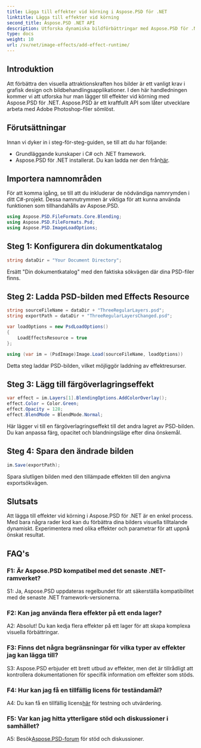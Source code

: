 ```yaml
---
title: Lägga till effekter vid körning i Aspose.PSD för .NET
linktitle: Lägga till effekter vid körning
second_title: Aspose.PSD .NET API
description: Utforska dynamiska bildförbättringar med Aspose.PSD för .NET. Lägg till effekter vid körning med lätthet.
type: docs
weight: 10
url: /sv/net/image-effects/add-effect-runtime/
---
```

## Introduktion

Att förbättra den visuella attraktionskraften hos bilder är ett vanligt krav i grafisk design och bildbehandlingsapplikationer. I den här handledningen kommer vi att utforska hur man lägger till effekter vid körning med Aspose.PSD för .NET. Aspose.PSD är ett kraftfullt API som låter utvecklare arbeta med Adobe Photoshop-filer sömlöst. 

## Förutsättningar

Innan vi dyker in i steg-för-steg-guiden, se till att du har följande:

- Grundläggande kunskaper i C# och .NET framework.
-  Aspose.PSD för .NET installerat. Du kan ladda ner den från[här](https://releases.aspose.com/psd/net/).

## Importera namnområden

För att komma igång, se till att du inkluderar de nödvändiga namnrymden i ditt C#-projekt. Dessa namnutrymmen är viktiga för att kunna använda funktionen som tillhandahålls av Aspose.PSD.

```csharp
using Aspose.PSD.FileFormats.Core.Blending;
using Aspose.PSD.FileFormats.Psd;
using Aspose.PSD.ImageLoadOptions;
```

## Steg 1: Konfigurera din dokumentkatalog

```csharp
string dataDir = "Your Document Directory";
```

Ersätt "Din dokumentkatalog" med den faktiska sökvägen där dina PSD-filer finns.

## Steg 2: Ladda PSD-bilden med Effects Resource

```csharp
string sourceFileName = dataDir + "ThreeRegularLayers.psd";
string exportPath = dataDir + "ThreeRegularLayersChanged.psd";

var loadOptions = new PsdLoadOptions()
{
    LoadEffectsResource = true
};

using (var im = (PsdImage)Image.Load(sourceFileName, loadOptions))
```

Detta steg laddar PSD-bilden, vilket möjliggör laddning av effektresurser.

## Steg 3: Lägg till färgöverlagringseffekt

```csharp
var effect = im.Layers[1].BlendingOptions.AddColorOverlay();
effect.Color = Color.Green;
effect.Opacity = 128;
effect.BlendMode = BlendMode.Normal;
```

Här lägger vi till en färgöverlagringseffekt till det andra lagret av PSD-bilden. Du kan anpassa färg, opacitet och blandningsläge efter dina önskemål.

## Steg 4: Spara den ändrade bilden

```csharp
im.Save(exportPath);
```

Spara slutligen bilden med den tillämpade effekten till den angivna exportsökvägen.

## Slutsats

Att lägga till effekter vid körning i Aspose.PSD för .NET är en enkel process. Med bara några rader kod kan du förbättra dina bilders visuella tilltalande dynamiskt. Experimentera med olika effekter och parametrar för att uppnå önskat resultat.

## FAQ's

### F1: Är Aspose.PSD kompatibel med det senaste .NET-ramverket?

S1: Ja, Aspose.PSD uppdateras regelbundet för att säkerställa kompatibilitet med de senaste .NET framework-versionerna.

### F2: Kan jag använda flera effekter på ett enda lager?

A2: Absolut! Du kan kedja flera effekter på ett lager för att skapa komplexa visuella förbättringar.

### F3: Finns det några begränsningar för vilka typer av effekter jag kan lägga till?

S3: Aspose.PSD erbjuder ett brett utbud av effekter, men det är tillrådligt att kontrollera dokumentationen för specifik information om effekter som stöds.

### F4: Hur kan jag få en tillfällig licens för teständamål?

 A4: Du kan få en tillfällig licens[här](https://purchase.aspose.com/temporary-license/) för testning och utvärdering.

### F5: Var kan jag hitta ytterligare stöd och diskussioner i samhället?

 A5: Besök[Aspose.PSD-forum](https://forum.aspose.com/c/psd/34) för stöd och diskussioner.